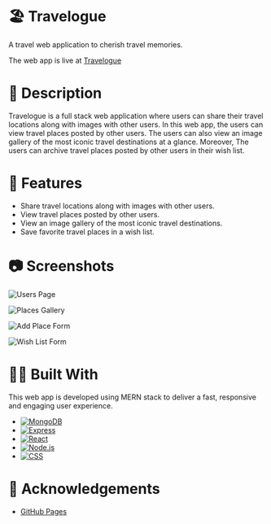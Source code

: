 #  🏖 Travelogue

A travel web application to cherish travel memories.

The web app is live at [Travelogue](https://abhithere.github.io/travelogue/)

# 📃 Description

Travelogue is a full stack web application where users can share their travel locations along with images with other users.
In this web app, the users can view travel places posted by other users.
The users can also view an image gallery of the most iconic travel destinations at a glance.
Moreover, The users can archive travel places posted by other users in their wish list.

# 🎯 Features

* Share travel locations along with images with other users. 
* View travel places posted by other users.
* View an image gallery of the most iconic travel destinations.
* Save favorite travel places in a wish list.

# 📷 Screenshots

![Users Page](https://user-images.githubusercontent.com/74660692/203376335-308cc094-bf9a-4a85-949e-f3b0bacd0f17.png)


![Places Gallery](https://user-images.githubusercontent.com/74660692/203376366-7d7e2071-c873-49e2-a084-3b8caf9681f6.png)


![Add Place Form](https://user-images.githubusercontent.com/74660692/203376428-d4e00e1b-fdd8-4f8e-a27a-2d4739e31998.png)


![Wish List Form](https://user-images.githubusercontent.com/74660692/203376449-4d8c95e6-2364-4aa9-bc1c-88b9ea622f12.png)

# 👨‍💻 Built With

This web app is developed using MERN stack to deliver a fast, responsive and engaging user experience. 

* [![MongoDB][mongodb-shield]][mongodb-url]
* [![Express][express-shield]][express-url]
* [![React][react-shield]][react-url]
* [![Node.js][nodejs-shield]][nodejs-url]
* [![CSS][css-shield]][css-url]

# 📝 Acknowledgements

* [GitHub Pages](https://pages.github.com)

<!-- REFERENCE VARIABLES -->
[mongodb-shield]: https://img.shields.io/badge/MongoDB-%234ea94b.svg?style=for-the-badge&logo=mongodb&logoColor=white
[mongodb-url]: https://www.mongodb.com/
[express-shield]: https://img.shields.io/badge/express.js-%23404d59.svg?style=for-the-badge&logo=express&logoColor=%2361DAFB
[express-url]: https://expressjs.com/
[react-shield]: https://img.shields.io/badge/react-%2320232a.svg?style=for-the-badge&logo=react&logoColor=%2361DAFB
[react-url]: https://reactjs.org/
[nodejs-shield]: https://img.shields.io/badge/node.js-6DA55F?style=for-the-badge&logo=node.js&logoColor=white
[nodejs-url]: https://nodejs.org/en/
[css-shield]: https://img.shields.io/badge/css3-%231572B6.svg?style=for-the-badge&logo=css3&logoColor=white
[css-url]: https://www.w3.org/Style/CSS/Overview.en.html
